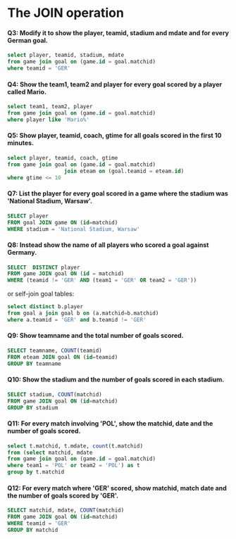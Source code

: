 # The JOIN operation


#### Q3: Modify it to show the player, teamid, stadium and mdate and for every German goal.
```SQL
select player, teamid, stadium, mdate
from game join goal on (game.id = goal.matchid)
where teamid = 'GER'
```

#### Q4: Show the team1, team2 and player for every goal scored by a player called Mario.
```SQL
select team1, team2, player
from game join goal on (game.id = goal.matchid)
where player like 'Mario%'
```

#### Q5: Show player, teamid, coach, gtime for all goals scored in the first 10 minutes.
```SQL
select player, teamid, coach, gtime
from game join goal on (game.id = goal.matchid)
                  join eteam on (goal.teamid = eteam.id)
where gtime <= 10
```


#### Q7: List the player for every goal scored in a game where the stadium was 'National Stadium, Warsaw'.
```SQL
SELECT player
FROM goal JOIN game ON (id=matchid)
WHERE stadium = 'National Stadium, Warsaw'
```


#### Q8: Instead show the name of all players who scored a goal against Germany.
```SQL
SELECT  DISTINCT player
FROM game JOIN goal ON (id = matchid)
WHERE (teamid != 'GER' AND (team1 = 'GER' OR team2 = 'GER'))
```
or self-join goal tables:
```SQL
select distinct b.player
from goal a join goal b on (a.matchid=b.matchid)
where a.teamid = 'GER' and b.teamid != 'GER' 
```

#### Q9: Show teamname and the total number of goals scored.
```SQL
SELECT teamname, COUNT(teamid)
FROM eteam JOIN goal ON (id=teamid)
GROUP BY teamname
```

#### Q10: Show the stadium and the number of goals scored in each stadium.
```SQL
SELECT stadium, COUNT(matchid)
FROM game JOIN goal ON (id=matchid)
GROUP BY stadium
```

#### Q11: For every match involving 'POL', show the matchid, date and the number of goals scored.
```SQL
select t.matchid, t.mdate, count(t.matchid)
from (select matchid, mdate
from game join goal on (game.id = goal.matchid)
where team1 = 'POL' or team2 = 'POL') as t
group by t.matchid
```

#### Q12: For every match where 'GER' scored, show matchid, match date and the number of goals scored by 'GER'.
```SQL
SELECT matchid, mdate, COUNT(matchid)
FROM game JOIN goal ON (id=matchid)
WHERE teamid = 'GER'
GROUP BY matchid 
```

